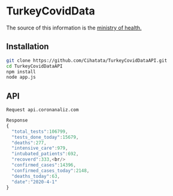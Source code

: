 # TurkeyCovidData
The source of this information is the [ministry of health.](https://covid19.saglik.gov.tr)

## Installation

```bash
git clone https://github.com/Cihatata/TurkeyCovidDataAPI.git 
cd TurkeyCovidDataAPI
npm install  
node app.js 
```
## API
```
Request api.coronanaliz.com
```
```Javascript
Response  
{ 
  "total_tests":106799,
  "tests_done_today":15679,
  "deaths":277,
  "intensive_care":979,
  "intubated_patients":692,
  "recoverd":333,<br/>
  "confirmed_cases":14396,
  "confirmed_cases_today":2148,
  "deaths_today":63,
  "date":"2020-4-1"
}
```
